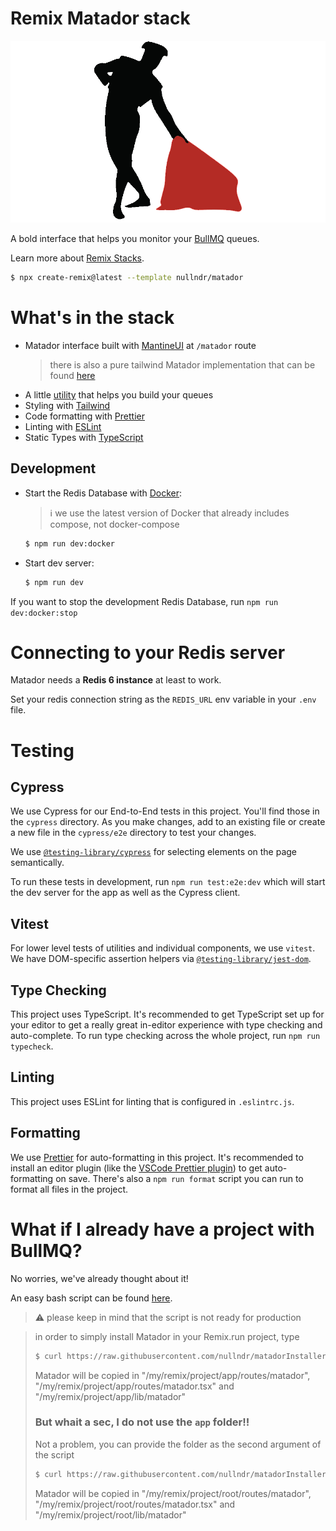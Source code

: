 # Remix Matador stack

![matador](./public/assets/matador.png)

A bold interface that helps you monitor your [BullMQ](https://docs.bullmq.io/) queues.

Learn more about [Remix Stacks](https://remix.run/stacks).

```bash
$ npx create-remix@latest --template nullndr/matador
```

# What's in the stack

- Matador interface built with [MantineUI](https://mantine.dev/) at `/matador` route
  > there is also a pure tailwind Matador implementation that can be found [here](https://github.com/inkOfPixel/Matador)
- A little [utility](https://github.com/nullndr/Matador/tree/main/app/queues) that helps you build your queues
- Styling with [Tailwind](https://tailwindcss.com/)
- Code formatting with [Prettier](https://prettier.io)
- Linting with [ESLint](https://eslint.org)
- Static Types with [TypeScript](https://typescriptlang.org)

## Development

- Start the Redis Database with [Docker](https://www.docker.com/get-started):

  > ℹ️ we use the latest version of Docker that already includes compose, not docker-compose

  ```bash
  $ npm run dev:docker
  ```

- Start dev server:

  ```bash
  $ npm run dev
  ```

If you want to stop the development Redis Database, run `npm run dev:docker:stop`

# Connecting to your Redis server

Matador needs a **Redis 6 instance** at least to work.

Set your redis connection string as the `REDIS_URL` env variable in your `.env` file.

# Testing

## Cypress

We use Cypress for our End-to-End tests in this project. You'll find those in the `cypress` directory. As you make changes, add to an existing file or create a new file in the `cypress/e2e` directory to test your changes.

We use [`@testing-library/cypress`](https://testing-library.com/cypress) for selecting elements on the page semantically.

To run these tests in development, run `npm run test:e2e:dev` which will start the dev server for the app as well as the Cypress client.

## Vitest

For lower level tests of utilities and individual components, we use `vitest`. We have DOM-specific assertion helpers via [`@testing-library/jest-dom`](https://testing-library.com/jest-dom).

## Type Checking

This project uses TypeScript.
It's recommended to get TypeScript set up for your editor to get a really great in-editor experience with type checking and auto-complete.
To run type checking across the whole project, run `npm run typecheck`.

## Linting

This project uses ESLint for linting that is configured in `.eslintrc.js`.

## Formatting

We use [Prettier](https://prettier.io/) for auto-formatting in this project.
It's recommended to install an editor plugin (like the [VSCode Prettier plugin](https://marketplace.visualstudio.com/items?itemName=esbenp.prettier-vscode)) to get auto-formatting on save.
There's also a `npm run format` script you can run to format all files in the project.

# What if I already have a project with BullMQ?

No worries, we've already thought about it!

An easy bash script can be found [here](https://github.com/nullndr/matadorInstaller).

> ⚠️ please keep in mind that the script is not ready for production

> in order to simply install Matador in your Remix.run project, type
>
> ```bash
> $ curl https://raw.githubusercontent.com/nullndr/matadorInstaller/main/copy.sh | sh -s -- "/my/remix/project"
> ```
>
> Matador will be copied in "/my/remix/project/app/routes/matador", "/my/remix/project/app/routes/matador.tsx" and
> "/my/remix/project/app/lib/matador"
>
> ### But whait a sec, I do not use the `app` folder!!
>
> Not a problem, you can provide the folder as the second argument of the script
>
> ```bash
> $ curl https://raw.githubusercontent.com/nullndr/matadorInstaller/main/copy.sh | sh -s -- "/my/remix/project" "root"
> ```
>
> Matador will be copied in "/my/remix/project/root/routes/matador", "/my/remix/project/root/routes/matador.tsx" and
> "/my/remix/project/root/lib/matador"
